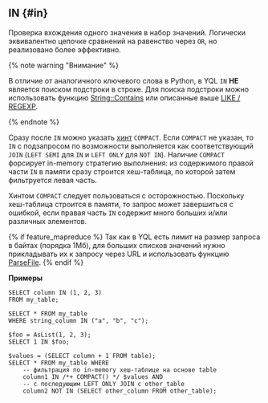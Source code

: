## IN {#in}
Проверка вхождения одного значения в набор значений. Логически эквивалентно цепочке сравнений на равенство через `OR`, но реализовано более эффективно.

{% note warning "Внимание" %}

В отличие от аналогичного ключевого слова в Python, в YQL `IN` **НЕ** является поиском подстроки в строке. Для поиска подстроки можно использовать функцию [String::Contains](../../../udf/list/string.md) или описанные выше [LIKE / REGEXP](../../../syntax/expressions.md#like).

{% endnote %}

Сразу после `IN` можно указать [хинт](../../lexer.md#sql-hints) `COMPACT`.
Если `COMPACT` не указан, то `IN` с подзапросом по возможности выполняется как соответствующий `JOIN` (`LEFT SEMI` для `IN` и `LEFT ONLY` для `NOT IN`).
Наличие `COMPACT` форсирует in-memory стратегию выполнения: из содержимого правой части `IN` в памяти сразу строится хеш-таблица, по которой затем фильтруется левая часть.

Хинтом `COMPACT` следует пользоваться с осторожностью. Поскольку хеш-таблица строится в памяти, то запрос может завершиться с ошибкой, если правая часть `IN` содержит много больших и/или различных элементов.

{% if feature_mapreduce %}
Так как в YQL есть лимит на размер запроса в байтах (порядка 1Мб), для больших списков значений нужно прикладывать их к запросу через URL и использовать функцию [ParseFile](../../../builtins/basic.md#parsefile).
{% endif %}

**Примеры**

``` yql
SELECT column IN (1, 2, 3)
FROM my_table;
```

``` yql
SELECT * FROM my_table
WHERE string_column IN ("a", "b", "c");
```

``` yql
$foo = AsList(1, 2, 3);
SELECT 1 IN $foo;
```

``` yql
$values = (SELECT column + 1 FROM table);
SELECT * FROM my_table WHERE
    -- фильтрация по in-memory хеш-таблице на основе table
    column1 IN /*+ COMPACT() */ $values AND
    -- с последующим LEFT ONLY JOIN с other_table
    column2 NOT IN (SELECT other_column FROM other_table);
```
